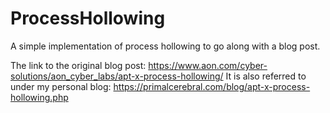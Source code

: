 # ProcessHollowing
A simple implementation of process hollowing to go along with a blog post.

The link to the original blog post: https://www.aon.com/cyber-solutions/aon_cyber_labs/apt-x-process-hollowing/
It is also referred to under my personal blog: https://primalcerebral.com/blog/apt-x-process-hollowing.php
